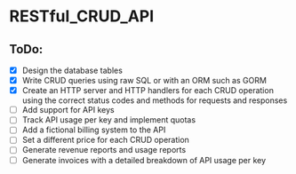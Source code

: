 # RESTful_CRUD_API

## ToDo:

- [x] Design the database tables 
- [x] Write CRUD queries using raw SQL or with an ORM such as GORM
- [x] Create an HTTP server and HTTP handlers for each CRUD operation using the correct status codes and methods for requests and responses
- [ ] Add support for API keys
- [ ] Track API usage per key and implement quotas
- [ ] Add a fictional billing system to the API
- [ ] Set a different price for each CRUD operation
- [ ] Generate revenue reports and usage reports
- [ ] Generate invoices with a detailed breakdown of API usage per key
